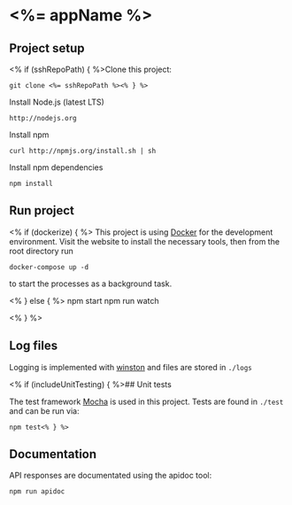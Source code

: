 # <%= appName %>

## Project setup

<% if (sshRepoPath) { %>Clone this project:

    git clone <%= sshRepoPath %><% } %>

Install Node.js (latest LTS)

    http://nodejs.org

Install npm

    curl http://npmjs.org/install.sh | sh

Install npm dependencies

    npm install

## Run project
<% if (dockerize) { %>
This project is using [Docker](http://www.docker.com) for the development environment. Visit the website to install the
necessary tools, then from the root directory run

    docker-compose up -d

to start the processes as a background task.

<% } else { %>
    npm start
    npm run watch

<% } %>
## Log files

Logging is implemented with [winston](https://github.com/winstonjs/winston) and files are stored in `./logs`

<% if (includeUnitTesting) { %>## Unit tests

The test framework [Mocha](http://mochajs.org) is used in this project. Tests are found in `./test` and
can be run via:

    npm test<% } %>

## Documentation

API responses are documentated using the apidoc tool:

    npm run apidoc
